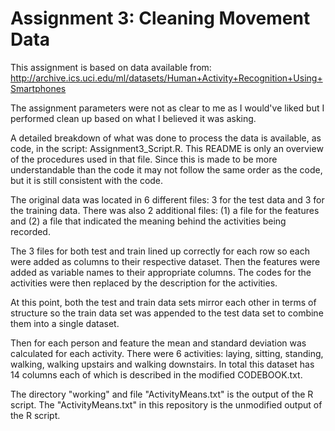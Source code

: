# Assignment 3: Cleaning Movement Data

This assignment is based on data available from:
http://archive.ics.uci.edu/ml/datasets/Human+Activity+Recognition+Using+Smartphones

The assignment parameters were not as clear to me as I would've liked but
I performed clean up based on what I believed it was asking.

A detailed breakdown of what was done to process the data is available, as code,
in the script: Assignment3_Script.R.  This README is only an overview of the
procedures used in that file.  Since this is made to be more understandable than
the code it may not follow the same order as the code, but it is still consistent with the code.

The original data was located in 6 different files: 3 for the test data 
and 3 for the training data.  There was also 2 additional files: (1) a
file for the features and (2) a file that indicated the meaning behind
the activities being recorded.  

The 3 files for both test and train lined up correctly for each row so each were
added as columns to their respective dataset.  Then the features were added as
variable names to their appropriate columns.  The codes for the activities 
were then replaced by the description for the activities.

At this point, both the test and train data sets mirror each other in terms of structure
so the train data set was appended to the test data set to combine them into
a single dataset. 

Then for each person and feature the mean and standard deviation was 
calculated for each activity.  There were 6 activities: laying, sitting,
standing, walking, walking upstairs and walking downstairs.  In total this 
dataset has 14 columns each of which is described in the modified CODEBOOK.txt.

The directory "working" and file "ActivityMeans.txt" is the output of the 
R script.  The "ActivityMeans.txt" in this repository is the unmodified
output of the R script.

 
